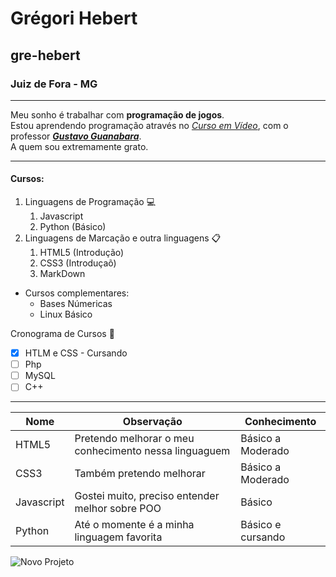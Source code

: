 # Grégori Hebert  
## gre-hebert 
### Juiz de Fora - MG  
---
Meu sonho é trabalhar com **programação de jogos**.  
Estou aprendendo programação através no [_Curso em Vídeo_](https://github.com/cursoemvideo), com o professor [__*Gustavo Guanabara*__](https://github.com/professorguanabara).  
A quem sou extremamente grato.
***
#### Cursos:  
1. Linguagens de Programação 💻
   1. Javascript 
   2. Python (Básico)
2. Linguagens de Marcação e outra linguagens 📋
   1. HTML5 (Introdução)
   3. CSS3 (Introduçaõ)
   4. MarkDown
* Cursos complementares:
   * Bases Númericas
   * Linux Básico
  
Cronograma de Cursos 🎯
- [x] HTLM e CSS - Cursando
- [ ] Php
- [ ] MySQL
- [ ] C++
---
Nome | Observação | Conhecimento
---|---|---|
HTML5 | Pretendo melhorar o meu conhecimento nessa linguaguem | Básico a Moderado |
CSS3 | Também pretendo melhorar | Básico a Moderado |
Javascript | Gostei muito, preciso entender melhor sobre POO | Básico
Python | Até o momente é a minha linguagem favorita | Básico e cursando
  
  ![Novo Projeto](https://user-images.githubusercontent.com/96366701/202116346-61b2d53d-8290-40b5-a730-c8d452367f93.png)
